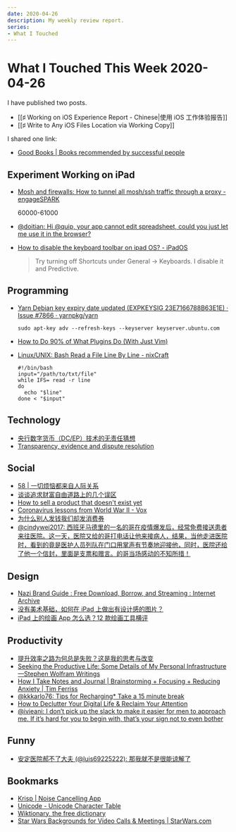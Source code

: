 ```yaml
---
date: 2020-04-26
description: My weekly review report.
series:
- What I Touched
---
```


# What I Touched This Week 2020-04-26

I have published two posts.

* [[♯ Working on iOS Experience Report - Chinese|使用 iOS 工作体验报告]]
* [[♯ Write to Any iOS Files Location via Working Copy]]

I shared one link:

* [Good Books | Books recommended by successful people](https://www.goodbooks.io)

<!--more-->

## Experiment Working on iPad

* [Mosh and firewalls: How to tunnel all mosh/ssh traffic through a proxy - engageSPARK](https://www.engagespark.com/blog/mosh-through-firewalls/)

    60000-61000

* [@doitian:  Hi @quip, your app cannot edit spreadsheet, could you just let me use it in the browser? ](https://twitter.com/doitian/status/1252041584151080960)
* [How to disable the keyboard toolbar on ipad OS? - iPadOS](https://www.reddit.com/r/iPadOS/comments/f3qxtf/how_to_disable_the_keyboard_toolbar_on_ipad_os/)

    > Try turning off Shortcuts under General -> Keyboards. I disable it and Predictive.

## Programming

* [Yarn Debian key expiry date updated (EXPKEYSIG 23E7166788B63E1E) · Issue #7866 · yarnpkg/yarn](https://github.com/yarnpkg/yarn/issues/7866)

    ```
    sudo apt-key adv --refresh-keys --keyserver keyserver.ubuntu.com
    ```
* [How to Do 90% of What Plugins Do (With Just Vim)](https://www.youtube.com/watch?v=XA2WjJbmmoM)
* [Linux/UNIX: Bash Read a File Line By Line - nixCraft](https://www.cyberciti.biz/faq/unix-howto-read-line-by-line-from-file/)

    ```
    #!/bin/bash
    input="/path/to/txt/file"
    while IFS= read -r line
    do
      echo "$line"
    done < "$input"
    ```

## Technology

* [央行数字货币（DC/EP）技术的无责任猜想](https://zhuanlan.zhihu.com/p/133817993)
* [Transparency, evidence and dispute resolution](https://www.benthamsgaze.org/2020/04/21/transparency-evidence-and-dispute-resolution/)

## Social

* [58 | 一切烦恼都来自人际关系](https://mp.weixin.qq.com/s?__biz=MjM5NzEwNjA5Mg==&mid=2648672012&idx=1&sn=8550a3f304887e31b83fa7fb89e277b1&chksm=bef43fcf8983b6d99ea9b2fa9e45ba6fa410fc35e23791089fcf30476d9272ea9c07d86c1efc&token=223595660%E2%8C%A9=zh_CN)
* [谈谈追求财富自由道路上的几个误区](https://www.youtube.com/watch?v=SfyalmV_B_k)
* [How to sell a product that doesn't exist yet](https://zapier.com/blog/sell-a-product-that-doesnt-exist/)
* [Coronavirus lessons from World War II - Vox](https://www.vox.com/2020/4/10/21214980/coronavirus-economy-jobs-ppe)
* [为什么别人发钱我们却发消费券](https://mp.weixin.qq.com/s/aLuW6yF3bH8cy5R62bin6A)
* [@cindywei2017: 西班牙马德里的一名的哥在疫情爆发后，经常免费接送患者来往医院。这一天，医院又给的哥打电话让他来接病人，结果，当他走进医院时，看到的竟是医护人员列队在门口用掌声有节奏地迎接他，同时，医院还给了他一个信封，里面是支票和赠言。的哥当场感动的不知所措！](https://twitter.com/cindywei2017/status/1252700241637396483)

## Design

* [Nazi Brand Guide : Free Download, Borrow, and Streaming : Internet Archive](https://archive.org/details/organisationsbuchdernsdap_201702/page/n117/mode/2up)
* [没有美术基础，如何在 iPad 上做出有设计感的图片？](https://sspai.com/post/60099)
* [iPad 上的绘画 App 怎么选？12 款绘画工具横评](https://sspai.com/post/60052)

## Productivity

* [提升效率之路为何总是失败？这是我的思考与改变](https://sspai.com/post/60079)
* [Seeking the Productive Life: Some Details of My Personal Infrastructure—Stephen Wolfram Writings](https://writings.stephenwolfram.com/2019/02/seeking-the-productive-life-some-details-of-my-personal-infrastructure/)
* [How I Take Notes and Journal | Brainstorming + Focusing + Reducing Anxiety | Tim Ferriss](https://www.youtube.com/watch?v=UFdR8w_R1HA)
* [@kkkarlo76: Tips for Recharging* Take a 15 minute break](https://twitter.com/kkkarlo76/status/1251791598184206336)
* [How to Declutter Your Digital Life & Reclaim Your Attention](https://doist.com/blog/digital-declutter/)
* [@ivieani: I don’t pick up the slack to make it easier for men to approach me. If it’s hard for you to begin with, that’s your sign not to even bother](https://twitter.com/ivieani/status/1251384328497610752)

## Funny

* [安定医院郝不了大夫 (@luis69225222): 那我就不是很能谅解了](https://twitter.com/luis69225222/status/1251852887484854272)

## Bookmarks

* [Krisp | Noise Cancelling App](https://krisp.ai)
* [Unicode - Unicode Character Table](https://unicode-table.com/en/blocks/)
* [Wiktionary, the free dictionary](https://en.m.wiktionary.org/wiki/Wiktionary:Main_Page)
* [Star Wars Backgrounds for Video Calls & Meetings | StarWars.com](https://www.starwars.com/news/star-wars-backgrounds)

